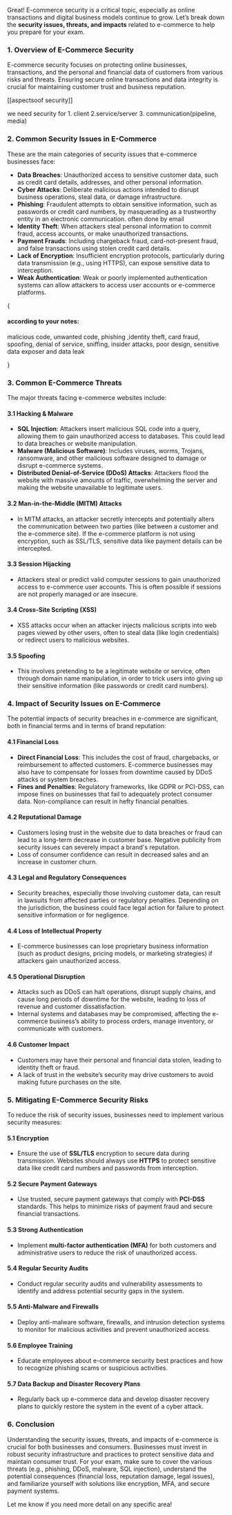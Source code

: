 Great! E-commerce security is a critical topic, especially as online transactions and digital business models continue to grow. Let’s break down the **security issues, threats, and impacts** related to e-commerce to help you prepare for your exam.

### **1. Overview of E-Commerce Security**

E-commerce security focuses on protecting online businesses, transactions, and the personal and financial data of customers from various risks and threats. Ensuring secure online transactions and data integrity is crucial for maintaining customer trust and business reputation.

[[aspectsoof security]]

we need security for 1. client 2.service/server 3. communication(pipeline, media)

### **2. Common Security Issues in E-Commerce**

These are the main categories of security issues that e-commerce businesses face:

- **Data Breaches**: Unauthorized access to sensitive customer data, such as credit card details, addresses, and other personal information.
- **Cyber Attacks**: Deliberate malicious actions intended to disrupt business operations, steal data, or damage infrastructure.
- **Phishing**: Fraudulent attempts to obtain sensitive information, such as passwords or credit card numbers, by masquerading as a trustworthy entity in an electronic communication. often done by email
- **Identity Theft**: When attackers steal personal information to commit fraud, access accounts, or make unauthorized transactions.
- **Payment Frauds**: Including chargeback fraud, card-not-present fraud, and false transactions using stolen credit card details.
- **Lack of Encryption**: Insufficient encryption protocols, particularly during data transmission (e.g., using HTTPS), can expose sensitive data to interception.
- **Weak Authentication**: Weak or poorly implemented authentication systems can allow attackers to access user accounts or e-commerce platforms.

{
#### according to your notes:
malicious code, unwanted code, phishing ,identity theft, card fraud, spoofing, denial of service, sniffing, insider attacks, poor design, sensitive data exposer and data leak

}
### **3. Common E-Commerce Threats**

The major threats facing e-commerce websites include:

#### 3.1 **Hacking & Malware**
- **SQL Injection**: Attackers insert malicious SQL code into a query, allowing them to gain unauthorized access to databases. This could lead to data breaches or website manipulation.
- **Malware (Malicious Software)**: Includes viruses, worms, Trojans, ransomware, and other malicious software designed to damage or disrupt e-commerce systems.
- **Distributed Denial-of-Service (DDoS) Attacks**: Attackers flood the website with massive amounts of traffic, overwhelming the server and making the website unavailable to legitimate users.

#### 3.2 **Man-in-the-Middle (MITM) Attacks**
- In MITM attacks, an attacker secretly intercepts and potentially alters the communication between two parties (like between a customer and the e-commerce site). If the e-commerce platform is not using encryption, such as SSL/TLS, sensitive data like payment details can be intercepted.

#### 3.3 **Session Hijacking**
- Attackers steal or predict valid computer sessions to gain unauthorized access to e-commerce user accounts. This is often possible if sessions are not properly managed or are insecure.

#### 3.4 **Cross-Site Scripting (XSS)**
- XSS attacks occur when an attacker injects malicious scripts into web pages viewed by other users, often to steal data (like login credentials) or redirect users to malicious websites.

#### 3.5 **Spoofing**
- This involves pretending to be a legitimate website or service, often through domain name manipulation, in order to trick users into giving up their sensitive information (like passwords or credit card numbers).

### **4. Impact of Security Issues on E-Commerce**

The potential impacts of security breaches in e-commerce are significant, both in financial terms and in terms of brand reputation:

#### 4.1 **Financial Loss**
- **Direct Financial Loss**: This includes the cost of fraud, chargebacks, or reimbursement to affected customers. E-commerce businesses may also have to compensate for losses from downtime caused by DDoS attacks or system breaches.
- **Fines and Penalties**: Regulatory frameworks, like GDPR or PCI-DSS, can impose fines on businesses that fail to adequately protect consumer data. Non-compliance can result in hefty financial penalties.

#### 4.2 **Reputational Damage**
- Customers losing trust in the website due to data breaches or fraud can lead to a long-term decrease in customer base. Negative publicity from security issues can severely impact a brand's reputation.
- Loss of consumer confidence can result in decreased sales and an increase in customer churn.

#### 4.3 **Legal and Regulatory Consequences**
- Security breaches, especially those involving customer data, can result in lawsuits from affected parties or regulatory penalties. Depending on the jurisdiction, the business could face legal action for failure to protect sensitive information or for negligence.

#### 4.4 **Loss of Intellectual Property**
- E-commerce businesses can lose proprietary business information (such as product designs, pricing models, or marketing strategies) if attackers gain unauthorized access.

#### 4.5 **Operational Disruption**
- Attacks such as DDoS can halt operations, disrupt supply chains, and cause long periods of downtime for the website, leading to loss of revenue and customer dissatisfaction.
- Internal systems and databases may be compromised, affecting the e-commerce business’s ability to process orders, manage inventory, or communicate with customers.

#### 4.6 **Customer Impact**
- Customers may have their personal and financial data stolen, leading to identity theft or fraud.
- A lack of trust in the website’s security may drive customers to avoid making future purchases on the site.

### **5. Mitigating E-Commerce Security Risks**

To reduce the risk of security issues, businesses need to implement various security measures:

#### 5.1 **Encryption**
- Ensure the use of **SSL/TLS** encryption to secure data during transmission. Websites should always use **HTTPS** to protect sensitive data like credit card numbers and passwords from interception.

#### 5.2 **Secure Payment Gateways**
- Use trusted, secure payment gateways that comply with **PCI-DSS** standards. This helps to minimize risks of payment fraud and secure financial transactions.

#### 5.3 **Strong Authentication**
- Implement **multi-factor authentication (MFA)** for both customers and administrative users to reduce the risk of unauthorized access.

#### 5.4 **Regular Security Audits**
- Conduct regular security audits and vulnerability assessments to identify and address potential security gaps in the system.

#### 5.5 **Anti-Malware and Firewalls**
- Deploy anti-malware software, firewalls, and intrusion detection systems to monitor for malicious activities and prevent unauthorized access.

#### 5.6 **Employee Training**
- Educate employees about e-commerce security best practices and how to recognize phishing scams or suspicious activities.

#### 5.7 **Data Backup and Disaster Recovery Plans**
- Regularly back up e-commerce data and develop disaster recovery plans to quickly restore the system in the event of a cyber attack.

### **6. Conclusion**

Understanding the security issues, threats, and impacts of e-commerce is crucial for both businesses and consumers. Businesses must invest in robust security infrastructure and practices to protect sensitive data and maintain consumer trust. For your exam, make sure to cover the various threats (e.g., phishing, DDoS, malware, SQL injection), understand the potential consequences (financial loss, reputation damage, legal issues), and familiarize yourself with solutions like encryption, MFA, and secure payment systems.

Let me know if you need more detail on any specific area!